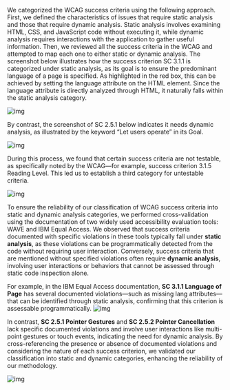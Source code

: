 We categorized the WCAG success criteria using the following approach. First, we defined the characteristics of issues that require static analysis and those that require dynamic analysis. Static analysis involves examining HTML, CSS, and JavaScript code without executing it, while dynamic analysis requires interactions with the application to gather useful information. Then, we reviewed all the success criteria in the WCAG and attempted to map each one to either static or dynamic analysis. The screenshot below illustrates how the success criterion SC 3.1.1 is categorized under static analysis, as its goal is to ensure the predominant language of a page is specified. As highlighted in the red box, this can be achieved by setting the language attribute on the HTML element. Since the language attribute is directly analyzed through HTML, it naturally falls within the static analysis category.

![img](https://lh7-rt.googleusercontent.com/docsz/AD_4nXe4HUPv_5Tfx1INfQqSLemKp7p1jHAWlOiY9jOG5WqJy-aLg02J243jdZhDx_wGTH3KvmrdFxotKxahg6KJ1LM5w24ZWAD3KNxz8-wViGtes3tgCY91RqDk1nEkFgYxCsWkqbRVLA?key=mx2ET2eS5ycclHd4oSNJdiI6)



By contrast, the screenshot of SC 2.5.1 below indicates it needs dynamic analysis, as illustrated by the keyword “Let users operate” in its Goal.

![img](https://lh7-rt.googleusercontent.com/docsz/AD_4nXdbPybhfUMbJQbYvucvpiv_dZ_fHIQtS8oYQxrcSiU0xrbVDzG4d_v4INH_y6ICjEH7a0N85b8eVuHQCuQ4VttkkKd6vssfugJv8P4Q5UgZoCWBswTDI00u4PAdS6s9pshteT-DHw?key=mx2ET2eS5ycclHd4oSNJdiI6)



During this process, we found that certain success criteria are not testable, as specifically noted by the WCAG—for example, success criterion 3.1.5 Reading Level. This led us to establish a third category for untestable criteria. 

![img](https://lh7-rt.googleusercontent.com/docsz/AD_4nXd8vT6bGpeadpL-YLZfSwkRl0qu-Ty_eKeR6-w5E51LIfr2lAumSwxVxMGQmhYc2JFErzYhy272FZBsRMri_lR5GFGAHDq1N_35scA5hq45JhWRd_W9LJvolW6cOoxYvPGyC6j7?key=mx2ET2eS5ycclHd4oSNJdiI6)



To ensure the reliability of our classification of WCAG success criteria into static and dynamic analysis categories, we performed cross-validation using the documentation of two widely used accessibility evaluation tools: WAVE and IBM Equal Access. We observed that success criteria documented with specific violations in these tools typically fall under **static analysis**, as these violations can be programmatically detected from the code without requiring user interaction. Conversely, success criteria that are mentioned without specified violations often require **dynamic analysis**, involving user interactions or behaviors that cannot be assessed through static code inspection alone.

For example, in the IBM Equal Access documentation, **SC 3.1.1 Language of Page** has several documented violations—such as missing lang attributes—that can be identified through static analysis, confirming that this criterion is assessable programmatically. ![img](https://lh7-rt.googleusercontent.com/docsz/AD_4nXcZxZfHAK7yvTzt39fbh51V631uBluqlkRdYy5RZyQs_et1avMDaozqrM3BJ2Cq7g0BC-2tepUjs6wATsCpz8WtpJR0NU0HBKXi55bF9tA_q24IWky64-8WrZhgqCtE6RHWMSKklw?key=mx2ET2eS5ycclHd4oSNJdiI6)



In contrast, **SC 2.5.1 Pointer Gestures** and **SC 2.5.2 Pointer Cancellation** lack specific documented violations and involve user interactions like multi-point gestures or touch events, indicating the need for dynamic analysis. By cross-referencing the presence or absence of documented violations and considering the nature of each success criterion, we validated our classification into static and dynamic categories, enhancing the reliability of our methodology.

![img](https://lh7-rt.googleusercontent.com/docsz/AD_4nXcpF2f5ax5KzZJ8gDcSUPY-5YP7Mk-rAGxL-spcmvFDaDvGFlvzHSsjyLya0msDfGTLIOdPMcTP_UeAbQknRBIFAJbadT6tAHrLwr2kddZ09BhVwffiJmkyGDm2anxZp2Lkf5DHZg?key=mx2ET2eS5ycclHd4oSNJdiI6)